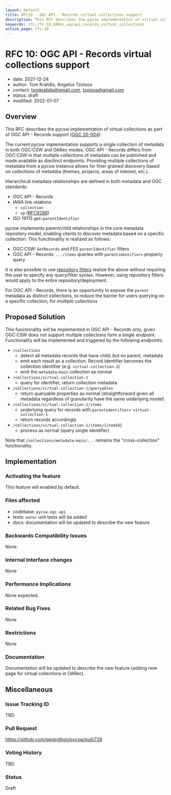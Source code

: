 ```yaml
---
layout: default
title: RFC10 - OGC API - Records virtual collections support
description: This RFC describes the pycsw implementation of virtual collections as part of OGC API - Records support
keywords: rfc,rfc-10,OARec,ogcapi,records,virtual collections
active_page: rfc-10
---
```


# RFC 10: OGC API - Records virtual collections support

- date: 2021-12-24
- author: Tom Kralidis, Angelos Tzotsos
- contact: tomkralidis@gmail.com, tzotsos@gmail.com
- status: draft
- modified: 2022-01-07

## Overview

This RFC describes the pycsw implementation of virtual collections as part of OGC API - Records support ([OGC 20-004][1]).

The current pycsw implementation supports a single collection of metadata in both OGC:CSW and OARec modes.  OGC API - Records
differs from OGC:CSW in that multiple collections of metadata can be published and made available as disctinct endpoints.  Providing
multiple collections of metadata from a pycsw instance allows for finer grained discovery based on collections of metadata
(themes, projects, areas of interest, etc.).

Hierarchical metadata relationships are defined in both metadata and OGC standards:

- OGC API - Records
- IANA link relations
  - `collection`
  - `up` ([RFC8288][3])
- ISO 19115 `gmd:parentIdentifier`

pycsw implements parent/child relationships in the core metadata repository model, enabling clients
to discover metadata based on a specific collection.  This functionality is realized as follows:

- OGC:CSW: `GetRecords` and FES `parentIdentifier` filters
- OGC API - Records: `.../items` queries with `parentidentifier=` property query

It is also possible to use [repository filters][4] realize the above without requiring the user to specify
any query/filter syntax.  However, using repository filters would apply to the entire repository/deployment.

For OGC API - Records, there is an opportunity to expose the `parent` metadata as distinct collections,
to reduce the barrier for users querying on a specific collection, for multiple collections

## Proposed Solution

This functionality will be implemented in OGC API - Records only, given OGC:CSW does not support multiple
collections form a single endpoint.  Functionality will be implemented and triggered by the following
endpoints:

- `/collections`
  - detect all metadata records that have child, but no parent, metadata
  - emit each result as a collection.  Record identifier becomes the collection identifier (e.g. `virtual-collection-1`)
  - emit the `metadata:main` collection as normal
- `/collections/virtual-collection-1`
  - query for identifier, return collection metadata
- `/collections/virtual-collection-1/queryables`
  - return queryable properties as normal (straightforward given all metadata regardless of granularity have the same underlying model)
- `/collections/virtual-collection-1/items`
  - underlying query for records with `parentidentifier='virtual-collection-1`
  - return records accordingly
- `/collections/virtual-collection-1/items/{itemId}`
  - process as normal (query single identifier)

Note that `/collections/metadata:main/...` remains the "cross-collection" functionality.

## Implementation

### Activating the feature

This feature will enabled by default.

### Files affected

- codebase: `pycsw.ogc.api`
- tests: `oarec` unit tests will be added
- docs: documentation will be updated to describe the new feature

### Backwards Compatibility Issues

None.

### Internal Interface changes

None

### Performance Implications

None expected.

### Related Bug Fixes

None

### Restrictions

None

### Documentation

Documentation will be updated to describe the new feature (adding new page for virtual collections in OARec).

## Miscellaneous

### Issue Tracking ID

TBD

### Pull Request

https://github.com/geopython/pycsw/pull/726

### Voting History

TBD

### Status

Draft


[1]: https://docs.ogc.org/DRAFTS/20-004.html
[2]: https://ogcapi.ogc.org
[3]: https://www.rfc-editor.org/rfc/rfc8288.html
[4]: https://docs.pycsw.org/en/latest/repofilters.html
